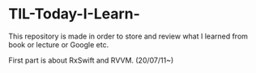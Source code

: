 # TIL-Today-I-Learn-
This repository is made in order to store and review what I learned from book or lecture or Google etc.

First part is about RxSwift and RVVM. (20/07/11~)
